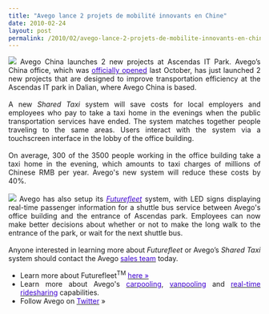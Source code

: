 ```yaml
---
title: "Avego lance 2 projets de mobilité innovants en Chine"
date: 2010-02-24
layout: post
permalink: /2010/02/avego-lance-2-projets-de-mobilite-innovants-en-chine.html
---
```


<p style="text-align: justify"><img class="right " src="/wp-content/uploads/sites/6/2010/02/avegolance2projetsdemobilitinnovantsenchine.jpg" /> Avego China launches 2 new projects at Ascendas IT Park. Avego’s China office, which was <a href="http://avego.cmail1.com/t/r/l/uuhkky/cijuixy/c"><font color="#3e00d0">officially opened</font></a> last October, has just launched 2 new projects that are designed to improve transportation efficiency at the Ascendas IT park in Dalian, where Avego China is based.<br /><br />A new <em>Shared Taxi</em> system will save costs for local employers and employees who pay to take a taxi home in the evenings when the public transportation services have ended. The system matches together people traveling to the same areas. Users interact with the system via a touchscreen interface in the lobby of the office building.<br /><br />On average, 300 of the 3500 people working in the office building take a taxi home in the evening, which amounts to taxi charges of millions of Chinese RMB per year. Avego's new system will reduce these costs by 40%.<br /><br /><img class="right " src="/wp-content/uploads/sites/6/2010/02/avegolance2projetsdemobilitinnovantsenchine-1.jpg" /> Avego has also setup its <a href="http://avego.cmail1.com/t/r/l/uuhkky/cijuixy/q"><em><font color="#3e00d0">Futurefleet</font></em></a> system, with LED signs displaying real-time passenger information for a shuttle bus service between Avego's office building and the entrance of Ascendas park. Employees can now make better decisions about whether or not to make the long walk to the entrance of the park, or wait for the next shuttle bus. <br /><br />Anyone interested in learning more about <em>Futurefleet</em> or Avego’s <em>Shared Taxi</em> system should contact the Avego <a href="mailto:sales@avego.com"><font color="#3e00d0">sales team</font></a> today. </p> <ul> <li class="action"> <div style="text-align: justify">Learn more about Futurefleet<sup>TM</sup> <a href="http://avego.cmail1.com/t/r/l/uuhkky/cijuixy/a"><font color="#3e00d0">here »</font></a> </div> <li class="action"> <div style="text-align: justify">Learn more about Avego's <a href="http://avego.cmail1.com/t/r/l/uuhkky/cijuixy/f"><font color="#3e00d0">carpooling</font></a>, <a href="http://avego.cmail1.com/t/r/l/uuhkky/cijuixy/z"><font color="#3e00d0">vanpooling</font></a> and <a href="http://avego.cmail1.com/t/r/l/uuhkky/cijuixy/v"><font color="#3e00d0">real-time ridesharing</font></a> capabilities. </div> <li class="action"> <div style="text-align: justify">Follow Avego on <a href="http://avego.cmail1.com/t/r/l/uuhkky/cijuixy/e" title="Follow Avego on Twitter"><font color="#3e00d0">Twitter</font></a> » </div></li> </li></li></ul>